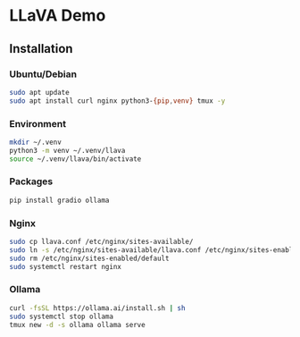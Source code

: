# LLaVA Demo

## Installation

### Ubuntu/Debian

```bash
sudo apt update
sudo apt install curl nginx python3-{pip,venv} tmux -y
```

### Environment

```bash
mkdir ~/.venv
python3 -m venv ~/.venv/llava
source ~/.venv/llava/bin/activate
```

### Packages

```bash
pip install gradio ollama
```

### Nginx

```bash
sudo cp llava.conf /etc/nginx/sites-available/
sudo ln -s /etc/nginx/sites-available/llava.conf /etc/nginx/sites-enabled/
sudo rm /etc/nginx/sites-enabled/default
sudo systemctl restart nginx
```

### Ollama

```bash
curl -fsSL https://ollama.ai/install.sh | sh
sudo systemctl stop ollama
tmux new -d -s ollama ollama serve
```
